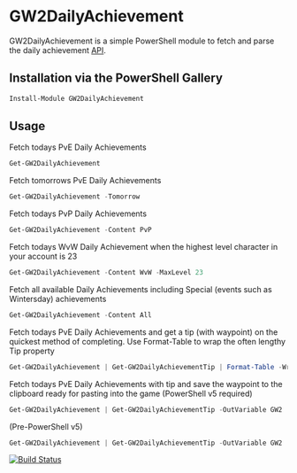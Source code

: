 GW2DailyAchievement
=======

GW2DailyAchievement is a simple PowerShell module to fetch and parse the daily achievement [API](https://wiki.guildwars2.com/wiki/API:2/achievements/daily).

Installation via the PowerShell Gallery
---------------------------------------

```powershell
Install-Module GW2DailyAchievement
```

Usage
------

Fetch todays PvE Daily Achievements

```powershell
Get-GW2DailyAchievement
```

Fetch tomorrows PvE Daily Achievements

```powershell
Get-GW2DailyAchievement -Tomorrow
```

Fetch todays PvP Daily Achievements

```powershell
Get-GW2DailyAchievement -Content PvP
```

Fetch todays WvW Daily Achievement when the highest level character in your account is 23

```powershell
Get-GW2DailyAchievement -Content WvW -MaxLevel 23
```

Fetch all available Daily Achievements including Special (events such as Wintersday) achievements

```powershell
Get-GW2DailyAchievement -Content All
```

Fetch todays PvE Daily Achievements and get a tip (with waypoint) on the quickest method of completing. Use Format-Table to wrap the often lengthy Tip property

```powershell
Get-GW2DailyAchievement | Get-GW2DailyAchievementTip | Format-Table -Wrap
```

Fetch todays PvE Daily Achievements with tip and save the waypoint to the clipboard ready for pasting into the game (PowerShell v5 required)

```powershell
Get-GW2DailyAchievement | Get-GW2DailyAchievementTip -OutVariable GW2 | Format-Table -Wrap ; ($GW2).Waypoint | Set-Clipboard
```

(Pre-PowerShell v5)

```powershell
Get-GW2DailyAchievement | Get-GW2DailyAchievementTip -OutVariable GW2 | Format-Table -Wrap ; ($GW2).Waypoint | clip
```

[![Build Status](https://travis-ci.org/SwarfegaGit/GW2DailyAchievement.svg?branch=master)](https://travis-ci.org/SwarfegaGit/GW2DailyAchievement)